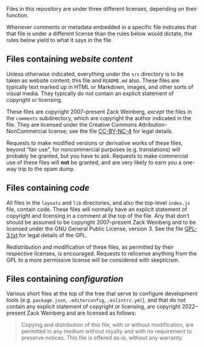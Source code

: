Files in this repository are under three different licenses, depending
on their function.

Whenever comments or metadata embedded in a specific file indicates
that that file is under a different license than the rules below would
dictate, the rules below yield to what it says in the file.

## Files containing _website content_

Unless otherwise indicated, everything under the `src` directory is to
be taken as website content; this file and `README.md` also.  These
files are typically text marked up in HTML or Markdown, images, and
other sorts of visual media.  They typically do not contain an
explicit statement of copyright or licensing.

These files are copyright 2007–present Zack Weinberg, _except_ the
files in the `comments` subdirectory, which are copyright the author
indicated in the file.  They are licensed under the Creative Commons
Attribution-NonCommercial license; see the file
[CC-BY-NC-4](/CC-BY-NC-4.md) for legal details.

Requests to make modified versions or derivative works of these files,
beyond “fair use”, for noncommercial purposes (e.g. translations) will
probably be granted, but you have to ask.  Requests to make commercial
use of these files will **not** be granted, and are very likely to
earn you a one-way trip to the spam dump.

## Files containing _code_

All files in the `layouts` and `lib` directories, and also the
top-level `index.js` file, contain code.  These files will normally
have an explicit statement of copyright and licensing in a comment at
the top of the file.  Any that don’t should be assumed to be copyright
2007–present Zack Weinberg and to be licensed under the GNU General
Public License, version 3.  See the file [GPL-3.txt](/GPL-3.txt) for
legal details of the GPL.

Redistribution and modification of these files, as permitted by their
respective licenses, is encouraged.  Requests to relicense anything
from the GPL to a more permissive license will be considered with
skepticism.

## Files containing _configuration_

Various short files at the top of the tree that serve to configure
development tools (e.g. `package.json`, `.editorconfig`,
`.eslintrc.yml`), and that do not contain any explicit statement of
copyright or licensing, are copyright 2022–present Zack Weinberg
and are licensed as follows:

> Copying and distribution of this file, with or without modification,
> are permitted in any medium without royalty and with no requirement
> to preserve notices.  This file is offered as-is, without any
> warranty.
